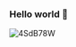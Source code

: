 ### Hello world 👋

![4SdB78W](https://user-images.githubusercontent.com/92199944/204469112-21046f29-a877-426a-9317-ee53fe1fdac7.gif)
